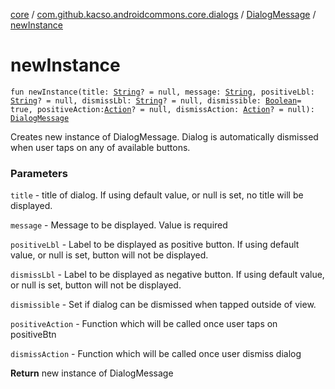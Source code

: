 [core](../../index.md) / [com.github.kacso.androidcommons.core.dialogs](../index.md) / [DialogMessage](index.md) / [newInstance](./new-instance.md)

# newInstance

`fun newInstance(title: `[`String`](https://kotlinlang.org/api/latest/jvm/stdlib/kotlin/-string/index.html)`? = null, message: `[`String`](https://kotlinlang.org/api/latest/jvm/stdlib/kotlin/-string/index.html)`, positiveLbl: `[`String`](https://kotlinlang.org/api/latest/jvm/stdlib/kotlin/-string/index.html)`? = null, dismissLbl: `[`String`](https://kotlinlang.org/api/latest/jvm/stdlib/kotlin/-string/index.html)`? = null, dismissible: `[`Boolean`](https://kotlinlang.org/api/latest/jvm/stdlib/kotlin/-boolean/index.html)` = true, positiveAction: `[`Action`](../../com.github.kacso.androidcommons.core/-action.md)`? = null, dismissAction: `[`Action`](../../com.github.kacso.androidcommons.core/-action.md)`? = null): `[`DialogMessage`](index.md)

Creates new instance of DialogMessage. Dialog is automatically dismissed when user
taps on any of available buttons.

### Parameters

`title` - title of dialog.
    If using default value, or null is set, no title will be displayed.

`message` - Message to be displayed. Value is required

`positiveLbl` - Label to be displayed as positive button.
    If using default value, or null is set, button will not be displayed.

`dismissLbl` - Label to be displayed as negative button.
    If using default value, or null is set, button will not be displayed.

`dismissible` - Set if dialog can be dismissed when tapped outside of view.

`positiveAction` - Function which will be called once user taps on positiveBtn

`dismissAction` - Function which will be called once user dismiss dialog

**Return**
new instance of DialogMessage

